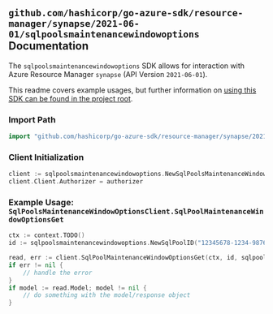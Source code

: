 
## `github.com/hashicorp/go-azure-sdk/resource-manager/synapse/2021-06-01/sqlpoolsmaintenancewindowoptions` Documentation

The `sqlpoolsmaintenancewindowoptions` SDK allows for interaction with Azure Resource Manager `synapse` (API Version `2021-06-01`).

This readme covers example usages, but further information on [using this SDK can be found in the project root](https://github.com/hashicorp/go-azure-sdk/tree/main/docs).

### Import Path

```go
import "github.com/hashicorp/go-azure-sdk/resource-manager/synapse/2021-06-01/sqlpoolsmaintenancewindowoptions"
```


### Client Initialization

```go
client := sqlpoolsmaintenancewindowoptions.NewSqlPoolsMaintenanceWindowOptionsClientWithBaseURI("https://management.azure.com")
client.Client.Authorizer = authorizer
```


### Example Usage: `SqlPoolsMaintenanceWindowOptionsClient.SqlPoolMaintenanceWindowOptionsGet`

```go
ctx := context.TODO()
id := sqlpoolsmaintenancewindowoptions.NewSqlPoolID("12345678-1234-9876-4563-123456789012", "example-resource-group", "workspaceName", "sqlPoolName")

read, err := client.SqlPoolMaintenanceWindowOptionsGet(ctx, id, sqlpoolsmaintenancewindowoptions.DefaultSqlPoolMaintenanceWindowOptionsGetOperationOptions())
if err != nil {
	// handle the error
}
if model := read.Model; model != nil {
	// do something with the model/response object
}
```
